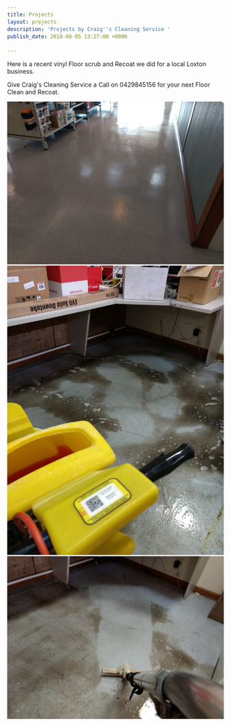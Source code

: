 ```yaml
---
title: Projects
layout: projects
description: 'Projects by Craig''s Cleaning Service '
publish_date: 2018-08-05 13:27:00 +0000

---
```

Here is a recent vinyl Floor scrub and Recoat we did for a local Loxton business.

Give Craig's Cleaning Service a Call on 0429845156 for your next Floor Clean and Recoat.

![](/uploads/2018/08/06/IMG_20180804_131411010.jpg)![Here is our project of a Floor Scrub and Recoat in Loxton S.A](/uploads/2018/08/06/IMG_20180804_101250322.jpg "Vinyl Floor Scrub and Recoat In The Riverland ")![](/uploads/2018/08/06/IMG_20180804_102443391.jpg)